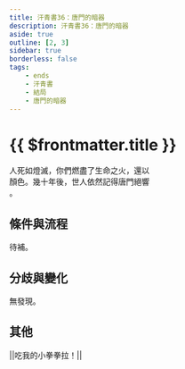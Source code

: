 ```yaml
---
title: 汗青書36：唐門的暗器
description: 汗青書36：唐門的暗器
aside: true
outline: [2, 3]
sidebar: true
borderless: false
tags:
    - ends
    - 汗青書
    - 結局
    - 唐門的暗器
---
```


# {{ $frontmatter.title }}

<EndBackground no=36 title="唐門的暗器">
人死如燈滅，你們燃盡了生命之火，還以<br>
顏色。幾十年後，世人依然記得唐門絕響<br>
。<br>
<!-- 此處因排版, 放入部分空行, 無理由請勿移除 -->
</EndBackground>

## 條件與流程

待補。

## 分歧與變化
無發現。

## 其他
<MarkdownWrapper>||吃我的小拳拳拉！||</MarkdownWrapper>